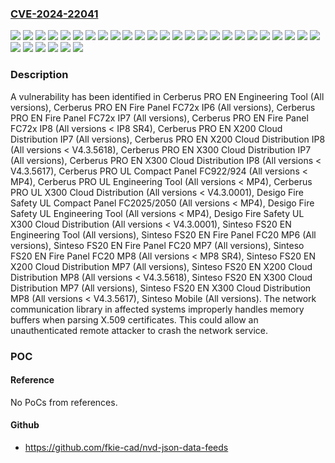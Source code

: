 ### [CVE-2024-22041](https://cve.mitre.org/cgi-bin/cvename.cgi?name=CVE-2024-22041)
![](https://img.shields.io/static/v1?label=Product&message=Cerberus%20PRO%20EN%20Engineering%20Tool&color=blue)
![](https://img.shields.io/static/v1?label=Product&message=Cerberus%20PRO%20EN%20Fire%20Panel%20FC72x%20IP6&color=blue)
![](https://img.shields.io/static/v1?label=Product&message=Cerberus%20PRO%20EN%20Fire%20Panel%20FC72x%20IP7&color=blue)
![](https://img.shields.io/static/v1?label=Product&message=Cerberus%20PRO%20EN%20Fire%20Panel%20FC72x%20IP8&color=blue)
![](https://img.shields.io/static/v1?label=Product&message=Cerberus%20PRO%20EN%20X200%20Cloud%20Distribution%20IP7&color=blue)
![](https://img.shields.io/static/v1?label=Product&message=Cerberus%20PRO%20EN%20X200%20Cloud%20Distribution%20IP8&color=blue)
![](https://img.shields.io/static/v1?label=Product&message=Cerberus%20PRO%20EN%20X300%20Cloud%20Distribution%20IP7&color=blue)
![](https://img.shields.io/static/v1?label=Product&message=Cerberus%20PRO%20EN%20X300%20Cloud%20Distribution%20IP8&color=blue)
![](https://img.shields.io/static/v1?label=Product&message=Cerberus%20PRO%20UL%20Compact%20Panel%20FC922%2F924&color=blue)
![](https://img.shields.io/static/v1?label=Product&message=Cerberus%20PRO%20UL%20Engineering%20Tool&color=blue)
![](https://img.shields.io/static/v1?label=Product&message=Cerberus%20PRO%20UL%20X300%20Cloud%20Distribution&color=blue)
![](https://img.shields.io/static/v1?label=Product&message=Desigo%20Fire%20Safety%20UL%20Compact%20Panel%20FC2025%2F2050&color=blue)
![](https://img.shields.io/static/v1?label=Product&message=Desigo%20Fire%20Safety%20UL%20Engineering%20Tool&color=blue)
![](https://img.shields.io/static/v1?label=Product&message=Desigo%20Fire%20Safety%20UL%20X300%20Cloud%20Distribution&color=blue)
![](https://img.shields.io/static/v1?label=Product&message=Sinteso%20FS20%20EN%20Engineering%20Tool&color=blue)
![](https://img.shields.io/static/v1?label=Product&message=Sinteso%20FS20%20EN%20Fire%20Panel%20FC20%20MP6&color=blue)
![](https://img.shields.io/static/v1?label=Product&message=Sinteso%20FS20%20EN%20Fire%20Panel%20FC20%20MP7&color=blue)
![](https://img.shields.io/static/v1?label=Product&message=Sinteso%20FS20%20EN%20Fire%20Panel%20FC20%20MP8&color=blue)
![](https://img.shields.io/static/v1?label=Product&message=Sinteso%20FS20%20EN%20X200%20Cloud%20Distribution%20MP7&color=blue)
![](https://img.shields.io/static/v1?label=Product&message=Sinteso%20FS20%20EN%20X200%20Cloud%20Distribution%20MP8&color=blue)
![](https://img.shields.io/static/v1?label=Product&message=Sinteso%20FS20%20EN%20X300%20Cloud%20Distribution%20MP7&color=blue)
![](https://img.shields.io/static/v1?label=Product&message=Sinteso%20FS20%20EN%20X300%20Cloud%20Distribution%20MP8&color=blue)
![](https://img.shields.io/static/v1?label=Product&message=Sinteso%20Mobile&color=blue)
![](https://img.shields.io/static/v1?label=Version&message=0%3C%20*%20&color=brighgreen)
![](https://img.shields.io/static/v1?label=Version&message=0%3C%20IP8%20SR4%20&color=brighgreen)
![](https://img.shields.io/static/v1?label=Version&message=0%3C%20MP4%20&color=brighgreen)
![](https://img.shields.io/static/v1?label=Version&message=0%3C%20MP8%20SR4%20&color=brighgreen)
![](https://img.shields.io/static/v1?label=Version&message=0%3C%20V4.3.0001%20&color=brighgreen)
![](https://img.shields.io/static/v1?label=Version&message=0%3C%20V4.3.5617%20&color=brighgreen)
![](https://img.shields.io/static/v1?label=Version&message=0%3C%20V4.3.5618%20&color=brighgreen)
![](https://img.shields.io/static/v1?label=Vulnerability&message=CWE-119%3A%20Improper%20Restriction%20of%20Operations%20within%20the%20Bounds%20of%20a%20Memory%20Buffer&color=brighgreen)

### Description

A vulnerability has been identified in Cerberus PRO EN Engineering Tool (All versions), Cerberus PRO EN Fire Panel FC72x IP6 (All versions), Cerberus PRO EN Fire Panel FC72x IP7 (All versions), Cerberus PRO EN Fire Panel FC72x IP8 (All versions < IP8 SR4), Cerberus PRO EN X200 Cloud Distribution IP7 (All versions), Cerberus PRO EN X200 Cloud Distribution IP8 (All versions < V4.3.5618), Cerberus PRO EN X300 Cloud Distribution IP7 (All versions), Cerberus PRO EN X300 Cloud Distribution IP8 (All versions < V4.3.5617), Cerberus PRO UL Compact Panel FC922/924 (All versions < MP4), Cerberus PRO UL Engineering Tool (All versions < MP4), Cerberus PRO UL X300 Cloud Distribution (All versions < V4.3.0001), Desigo Fire Safety UL Compact Panel FC2025/2050 (All versions < MP4), Desigo Fire Safety UL Engineering Tool (All versions < MP4), Desigo Fire Safety UL X300 Cloud Distribution (All versions < V4.3.0001), Sinteso FS20 EN Engineering Tool (All versions), Sinteso FS20 EN Fire Panel FC20 MP6 (All versions), Sinteso FS20 EN Fire Panel FC20 MP7 (All versions), Sinteso FS20 EN Fire Panel FC20 MP8 (All versions < MP8 SR4), Sinteso FS20 EN X200 Cloud Distribution MP7 (All versions), Sinteso FS20 EN X200 Cloud Distribution MP8 (All versions < V4.3.5618), Sinteso FS20 EN X300 Cloud Distribution MP7 (All versions), Sinteso FS20 EN X300 Cloud Distribution MP8 (All versions < V4.3.5617), Sinteso Mobile (All versions). The network communication library in affected systems improperly handles memory buffers when parsing X.509 certificates.
This could allow an unauthenticated remote attacker to crash the network service.

### POC

#### Reference
No PoCs from references.

#### Github
- https://github.com/fkie-cad/nvd-json-data-feeds

